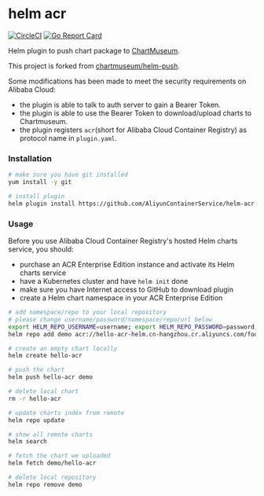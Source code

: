 # helm acr

[![CircleCI](https://circleci.com/gh/AliyunContainerService/helm-acr.svg?style=svg)](https://circleci.com/gh/AliyunContainerService/helm-acr)
[![Go Report Card](https://goreportcard.com/badge/github.com/AliyunContainerService/helm-acr)](https://goreportcard.com/report/github.com/AliyunContainerService/helm-acr)

Helm plugin to push chart package to [ChartMuseum](https://github.com/helm/chartmuseum).

This project is forked from [chartmuseum/helm-push](https://github.com/chartmuseum/helm-push). 

Some modifications has been made to meet the security requirements on Alibaba Cloud:
* the plugin is able to talk to auth server to gain a Bearer Token.
* the plugin is able to use the Bearer Token to download/upload charts to Chartmuseum.
* the plugin registers `acr`(short for Alibaba Cloud Container Registry) as protocol name in `plugin.yaml`.

### Installation

```bash
# make sure you have git installed
yum install -y git

# install plugin
helm plugin install https://github.com/AliyunContainerService/helm-acr
```

### Usage

Before you use Alibaba Cloud Container Registry's hosted Helm charts service, you should:
* purchase an ACR Enterprise Edition instance and activate its Helm charts service
* have a Kubernetes cluster and have `helm init` done
* make sure you have Internet access to GitHub to download plugin
* create a Helm chart namespace in your ACR Enterprise Edition

```bash
# add namespace/repo to your local repository
# please change username/password/namespace/repo/url below
export HELM_REPO_USERNAME=username; export HELM_REPO_PASSWORD=password;
helm repo add demo acr://hello-acr-helm.cn-hangzhou.cr.aliyuncs.com/foo/bar --username ${HELM_REPO_USERNAME} --password ${HELM_REPO_PASSWORD}

# create an empty chart locally
helm create hello-acr

# push the chart
helm push hello-acr demo

# delete local chart
rm -r hello-acr

# update charts index from remote
helm repo update

# show all remote charts
helm search

# fetch the chart we uploaded
helm fetch demo/hello-acr

# delete local repository
helm repo remove demo
```
